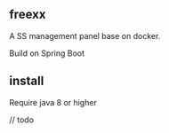 ## freexx

A SS management panel base on docker.

Build on Spring Boot

## install

Require java 8 or higher

// todo
